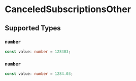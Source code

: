 # CanceledSubscriptionsOther


## Supported Types

### `number`

```typescript
const value: number = 128403;
```

### `number`

```typescript
const value: number = 1284.03;
```

